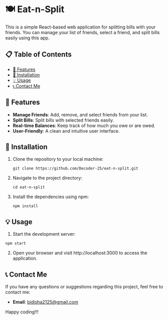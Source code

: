 # 🍽️ Eat-n-Split

This is a simple React-based web application for splitting bills with your friends. You can manage your list of friends, select a friend, and split bills easily using this app.

## 📋 Table of Contents

- [🌟 Features](#features)
- [🚀 Installation](#installation)
- [💡 Usage](#usage)
- [📞 Contact Me](#contact-me)

## 🌟 Features

- **Manage Friends**: Add, remove, and select friends from your list.
- **Split Bills**: Split bills with selected friends easily.
- **Real-time Balances**: Keep track of how much you owe or are owed.
- **User-Friendly**: A clean and intuitive user interface.

## 🚀 Installation

1. Clone the repository to your local machine:

   ```shell
   git clone https://github.com/Decoder-25/eat-n-split.git
   ```
2. Navigate to the project directory:

   ```shell
   cd eat-n-split
   ```
4. Install the dependencies using npm:

   ```shell
   npm install
   ```

## 💡 Usage

1. Start the development server:

  ```shell
  npm start
  ```
2. Open your browser and visit http://localhost:3000 to access the application.


## 📞 Contact Me

If you have any questions or suggestions regarding this project, feel free to contact me:

- **Email**: bidisha2125@gmail.com


Happy coding!!!

